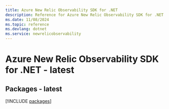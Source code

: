 ```yaml
---
title: Azure New Relic Observability SDK for .NET
description: Reference for Azure New Relic Observability SDK for .NET
ms.date: 11/08/2024
ms.topic: reference
ms.devlang: dotnet
ms.service: newrelicobservability
---
```

# Azure New Relic Observability SDK for .NET - latest
## Packages - latest
[!INCLUDE [packages](new-relic-observability-index.md)]